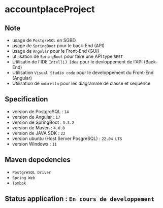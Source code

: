 # accountplaceProject
##  Note
* usage de `PostgreSQL` en SGBD
* usage de `SpringBoot` pour le back-End (API)
* usage de `Angular` pour le Front-End (GUI)
* utilisation de `SpringBoot` pour faire une API type `REST`
* Utilisatin de l'IDE `IntelliJ Idea` pour le devloppement de l'API (Back-End)
* Utilisation `Visual Studio code` pour le developpement du Front-End (Angular)
* Utilisation de `umbrello` pour les diagramme de classe et sequence


## Specification
- version de PostgreSQL : `14`
- version de Angular : `17`
- version de SpringBoot : `3.3.2`
- version de Maven : `4.0.0`
- version de JAVA SDK : `22`
- version ubuntu (Host Server PosgreSQL) : `22.04 LTS`
- version Windows : `11`

## Maven depedencies
* `PostgreSQL Driver`
* `Spring Web`
* `lombok`

## Status application : `En cours de developpement`

